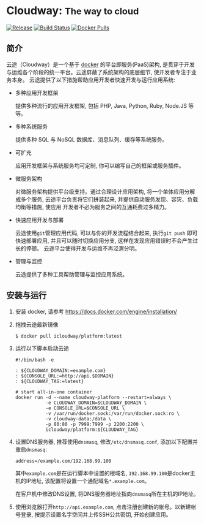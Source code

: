 Cloudway: <small>The way to cloud</small>
==========================================

[![Release](https://img.shields.io/github/release/cloudway/platform.svg)](https://github.com/cloudway/platform/releases/latest)
[![Build Status](https://travis-ci.org/cloudway/platform.svg?branch=develop)](https://travis-ci.org/cloudway/platform)
[![Docker Pulls](https://img.shields.io/docker/pulls/icloudway/platform.svg)](https://hub.docker.com/r/icloudway/platform/)

## 简介

云途（Cloudway）是一个基于 [docker](https://docker.com) 的平台即服务(PaaS)架构,
是贯穿于开发与运维各个阶段的统一平台。云途屏蔽了系统架构的底层细节, 使开发者专注于业务本身。
云途提供了以下措施帮助应用开发者快速开发与运行应用系统:

- 多种应用开发框架

  提供多种流行的应用开发框架, 包括 PHP, Java, Python, Ruby, Node.JS 等等。

- 多种系统服务

  提供多种 SQL 与 NoSQL 数据库、消息队列、缓存等系统服务。

- 可扩充

  应用开发框架与系统服务均可定制, 你可以编写自己的框架或服务插件。

- 微服务架构

  对微服务架构提供平台级支持。通过合理设计应用架构, 将一个单体应用分解成多个服务,
  云途平台负责将它们拼装起来, 并提供自动服务发现、容灾、负载均衡等措施, 使应用
  开发者不必为服务之间的互通耗费过多精力。

- 快速应用开发与部署

  云途使用`git`管理应用代码, 可以与你的开发流程结合起来, 执行`git push`
  即可快速部署应用, 并且可以随时切换应用分支, 这样在发现应用错误时不会产生过长的停顿。
  云途平台使得开发与运维不再泾渭分明。

- 管理与监控

  云途提供了多种工具帮助管理与监控应用系统。

## 安装与运行

1. 安装 docker, 请参考 https://docs.docker.com/engine/installation/

2. 拖拽云途最新镜像

    ```shell
    $ docker pull icloudway/platform:latest
    ```

3. 运行以下脚本启动云途

    ```shell
    #!/bin/bash -e

    : ${CLOUDWAY_DOMAIN:=example.com}
    : ${CONSOLE_URL:=http://api.$DOMAIN}
    : ${CLOUDWAY_TAG:=latest}

    # start all-in-one container
    docker run -d --name cloudway-platform --restart=always \
               -e CLOUDWAY_DOMAIN=$CLOUDWAY_DOMAIN \
               -e CONSOLE_URL=$CONSOLE_URL \
               -v /var/run/docker.sock:/var/run/docker.sock:ro \
               -v cloudway-data:/data \
               -p 80:80 -p 7999:7999 -p 2200:2200 \
               icloudway/platform:${CLOUDWAY_TAG}
    ```

4. 设置DNS服务器, 推荐使用`dnsmasq`, 修改`/etc/dnsmasq.conf`, 添加以下配置并重启`dnsmasq`:

    ```
    address=/example.com/192.168.99.100
    ```

   其中`example.com`是在运行脚本中设置的根域名, `192.168.99.100`是docker主机的IP地址,
   该配置将设置一个通配域名`*.example.com`。

   在客户机中修改DNS设置, 将DNS服务器地址指向`dnsmasq`所在主机的IP地址。

5. 使用浏览器打开`http://api.example.com`, 点击注册创建新的帐号。以新建帐号登录,
按提示设置名字空间并上传SSH公共密钥, 开始创建应用。
